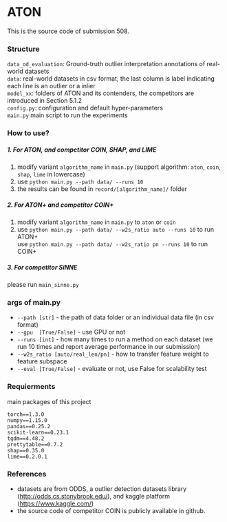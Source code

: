 # ATON

This is the source code of submission 508.  


### Structure
`data_od_evaluation`: Ground-truth outlier interpretation annotations of real-world datasets  
`data`: real-world datasets in csv format, the last column is label indicating each line is an outlier or a inlier  
`model_xx`: folders of ATON and its contenders, the competitors are introduced in Section 5.1.2  
`config.py`: configuration and default hyper-parameters  
`main.py` main script to run the experiments

### How to use?
##### 1. For ATON, and competitor COIN, SHAP, and LIME
1. modify variant `algorithm_name` in `main.py` (support algorithm: `aton`, `coin`, `shap`, `lime`  in lowercase)
2. use `python main.py --path data/ --runs 10 `
3. the results can be found in `record/[algorithm_name]/` folder  

##### 2. For ATON+ and competitor COIN+ 
1. modify variant `algorithm_name` in `main.py` to `aton` or `coin`  
2. use `python main.py --path data/ --w2s_ratio auto --runs 10` to run ATON+  
   use `python main.py --path data/ --w2s_ratio pn --runs 10` to run COIN+  

##### 3. For competitor SiNNE
please run `main_sinne.py` 

### args of main.py
- `--path [str]`        - the path of data folder or an individual data file (in csv format)  
- `--gpu  [True/False]` - use GPU or not
- `--runs [int]`         - how many times to run a method on each dataset (we run 10 times and report average performance in our submission)
- `--w2s_ratio [auto/real_len/pn]`  - how to transfer feature weight to feature subspace
- `--eval [True/False]` - evaluate or not, use False for scalability test


### Requierments
main packages of this project  
```
torch==1.3.0
numpy==1.15.0
pandas==0.25.2
scikit-learn==0.23.1
tqdm==4.48.2
prettytable==0.7.2
shap==0.35.0
lime==0.2.0.1
```


### References
- datasets are from ODDS, a outlier detection datasets library (http://odds.cs.stonybrook.edu/), and kaggle platform (https://www.kaggle.com/)
- the source code of competitor COIN is publicly available in github. 
